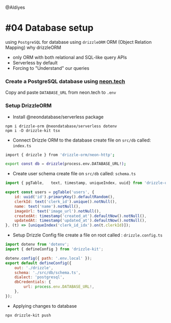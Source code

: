 @Aldiyes

# #04 Database setup

using `PostgreSQL` for database
using `drizzleORM` ORM (Object Relation Mapping)
why drizzleORM

- only ORM with both relational and SQL-like query APIs
- Serverless by default
- Forcing to "Understand" our queries

### Create a PostgreSQL database using [neon.tech](https://console.neon.tech)

Copy and paste `DATABASE_URL` from neon.tech to `.env`

### Setup DrizzleORM

- Install @neondatabase/serverless package

```shell
npm i drizzle-orm @neondatabase/serverless dotenv
npm i -D drizzle-kit tsx
```

- Connect Drizzle ORM to the database
  create file on `src/db` called: `index.ts`

```bash
import { drizzle } from 'drizzle-orm/neon-http';

export const db = drizzle(process.env.DATABASE_URL!);

```

- Create user schema
  create file on `src/db` called: `schema.ts`

```js
import { pgTable,	text, timestamp, uniqueIndex, uuid} from 'drizzle-orm/pg-core';

export const users = pgTable('users', {
	id: uuid('id').primaryKey().defaultRandom(),
	clerkId: text('clerk_id').unique().notNull(),
	name: text('name').notNull(),
	imageUrl: text('image_url').notNull(),
	createdAt: timestamp('created_at').defaultNow().notNull(),
	updatedAt: timestamp('updated_at').defaultNow().notNull(),
}, (t) => [uniqueIndex('clerk_id_idx').on(t.clerkId)]);
```

- Setup Drizzle Config file
  create a file on root called : `drizzle.config.ts`

```js
import dotenv from 'dotenv';
import { defineConfig } from 'drizzle-kit';

dotenv.config({ path: '.env.local' });
export default defineConfig({
	out: './drizzle',
	schema: './src/db/schema.ts',
	dialect: 'postgresql',
	dbCredentials: {
		url: process.env.DATABASE_URL!,
	},
});
```

- Applying changes to database

```bash
npx drizzle-kit push
```
